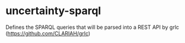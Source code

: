 # uncertainty-sparql
Defines the SPARQL queries that will be parsed into a REST API by grlc (https://github.com/CLARIAH/grlc)
